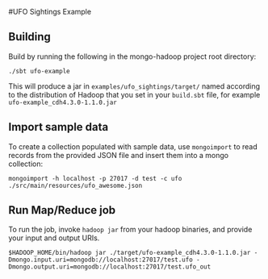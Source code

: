 #UFO Sightings Example

## Building

Build by running the following in the mongo-hadoop project root directory:

    ./sbt ufo-example

This will produce a jar in `examples/ufo_sightings/target/` named according to the distribution of Hadoop that you set in your `build.sbt` file, for example `ufo-example_cdh4.3.0-1.1.0.jar`

## Import sample data

To create a collection populated with sample data, use `mongoimport` to read records from the provided JSON file and insert them into a mongo collection:

    mongoimport -h localhost -p 27017 -d test -c ufo ./src/main/resources/ufo_awesome.json

## Run Map/Reduce job

To run the job, invoke `hadoop jar` from your hadoop binaries, and provide your input and output URIs.

    $HADOOP_HOME/bin/hadoop jar ./target/ufo-example_cdh4.3.0-1.1.0.jar -Dmongo.input.uri=mongodb://localhost:27017/test.ufo -Dmongo.output.uri=mongodb://localhost:27017/test.ufo_out 


